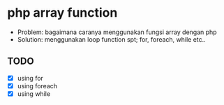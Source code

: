 # php array function
* Problem: bagaimana caranya menggunakan fungsi array dengan php
* Solution: menggunakan loop function spt; for, foreach, while etc..

## TODO
* [x] using for
* [x] using foreach
* [x] using while